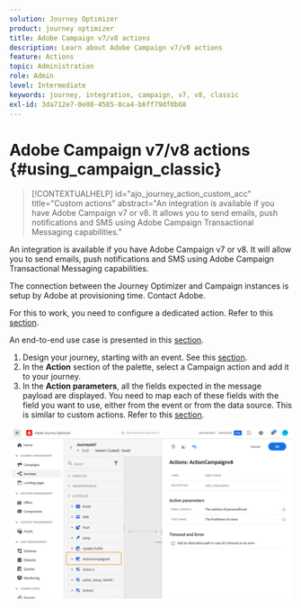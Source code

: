 ```yaml
---
solution: Journey Optimizer
product: journey optimizer
title: Adobe Campaign v7/v8 actions
description: Learn about Adobe Campaign v7/v8 actions
feature: Actions
topic: Administration
role: Admin
level: Intermediate
keywords: journey, integration, campaign, v7, v8, classic
exl-id: 3da712e7-0e08-4585-8ca4-b6ff79df0b68
---
```

# Adobe Campaign v7/v8 actions {#using_campaign_classic} 

>[!CONTEXTUALHELP]
>id="ajo_journey_action_custom_acc"
>title="Custom actions"
>abstract="An integration is available if you have Adobe Campaign v7 or v8. It allows you to send emails, push notifications and SMS using Adobe Campaign Transactional Messaging capabilities."

An integration is available if you have Adobe Campaign v7 or v8. It will allow you to send emails, push notifications and SMS using Adobe Campaign Transactional Messaging capabilities.

The connection between the Journey Optimizer and Campaign instances is setup by Adobe at provisioning time. Contact Adobe.

For this to work, you need to configure a dedicated action. Refer to this [section](../action/acc-action.md).

An end-to-end use case is presented in this [section](../building-journeys/ajo-ac.md).

1. Design your journey, starting with an event. See this [section](../building-journeys/journey.md).
1. In the **Action** section of the palette, select a Campaign action and add it to your journey.
1. In the **Action parameters**, all the fields expected in the message payload are displayed. You need to map each of these fields with the field you want to use, either from the event or from the data source. This is similar to custom actions. Refer to this [section](../building-journeys/using-custom-actions.md).

![](assets/accintegration2.png)
